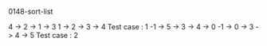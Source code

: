 
0148-sort-list

4 -> 2 -> 1 -> 3
1 -> 2 -> 3 -> 4
Test case : 1
-1 -> 5 -> 3 -> 4 -> 0
-1 -> 0 -> 3 -> 4 -> 5
Test case : 2
